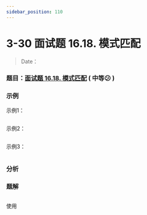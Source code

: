 ```yaml
---
sidebar_position: 110
---
```


# 3-30 面试题 16.18. 模式匹配

> Date：

### 题目：[面试题 16.18. 模式匹配](https://leetcode-cn.com/problems/pattern-matching-lcci/) ( 中等:confused: )



### 示例

示例1：

```ts

```

示例2：

```ts

```

示例3：

```ts

```

### 分析



### 题解

> 

```ts

```

使用

```ts

```

